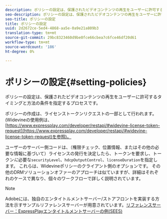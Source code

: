 ```yaml
---
description: ポリシーの設定は、保護されたビデオコンテンツの再生をユーザーに許可するタイミングと方法の条件を指定するプロセスです。
seo-description: ポリシーの設定は、保護されたビデオコンテンツの再生をユーザーに許可するタイミングと方法の条件を指定するプロセスです。
seo-title: ポリシーの設定
title: ポリシーの設定
uuid: 2d2672ce-5ed4-4868-aa5e-0a9e21a809b3
translation-type: tm+mt
source-git-commit: 29bc8323460d9be0fce66cbea7c6fce46df20d61
workflow-type: tm+mt
source-wordcount: '186'
ht-degree: 0%

---
```



# ポリシーの設定{#setting-policies}

ポリシーの設定は、保護されたビデオコンテンツの再生をユーザーに許可するタイミングと方法の条件を指定するプロセスです。

ポリシーの作成は、ライセンストークンリクエストの一部として行われます。 (Widevineの使用例は、[https://www.expressplay.com/developer/restapi/#widevine-license-token-request](https://www.expressplay.com/developer/restapi/#widevine-license-token-request)を参照)。

ユーザーのサーバー側コードは、（権限チェック、位置情報、またはその他の必要な情報に基づいて）ライセンスの発行を決定したら、トークンを要求し、トークン&#x200B;*に*&#x200B;必要な`securityLevel`、`hdcpOutputControl`、`licenseDuration`を指定します。 これらは、Widevineポリシーのクライアント側のオプションです。 その他のDRMソリューションオファーのアプローチは似ていますが、詳細はそれぞれのケースで異なり、個々のワークフローで詳しく説明されています。

>[!NOTE]
>
>Adobeには、独自のエンタイトルメントサーバー/ストアフロントを実装する方法を示すサンプルリファレンスサーバーが用意されています。[リファレンスサーバー：ExpressPlayエンタイトルメントサーバーの例(SEES)](../../multi-drm-workflows/feature-topics/sees-reference-server.md)

